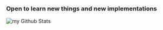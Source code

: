 ### Open to learn new things and new implementations

<img align="center" src="https://github-readme-stats.vercel.app/api?username=omerbsezer&include_all_commits=true&count_private=true&show_icons=true&line_height=20&title_color=2B5BBD&icon_color=1124BB&text_color=A1A1A1&bg_color=0,000000,130F40" alt="my Github Stats"/>


